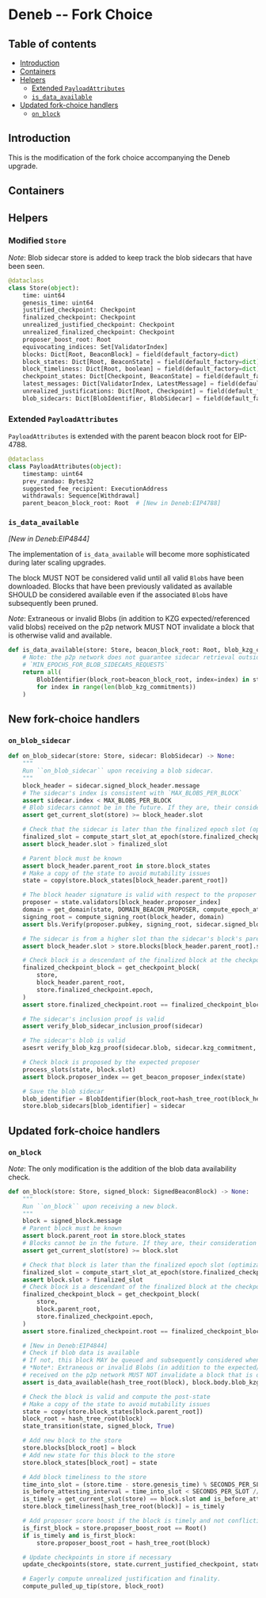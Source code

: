 # Deneb -- Fork Choice

## Table of contents
<!-- TOC -->
<!-- START doctoc generated TOC please keep comment here to allow auto update -->
<!-- DON'T EDIT THIS SECTION, INSTEAD RE-RUN doctoc TO UPDATE -->

- [Introduction](#introduction)
- [Containers](#containers)
- [Helpers](#helpers)
  - [Extended `PayloadAttributes`](#extended-payloadattributes)
  - [`is_data_available`](#is_data_available)
- [Updated fork-choice handlers](#updated-fork-choice-handlers)
  - [`on_block`](#on_block)

<!-- END doctoc generated TOC please keep comment here to allow auto update -->
<!-- /TOC -->

## Introduction

This is the modification of the fork choice accompanying the Deneb upgrade.

## Containers

## Helpers

### Modified `Store`

*Note*: Blob sidecar store is added to keep track the blob sidecars that have been seen.

```python
@dataclass
class Store(object):
    time: uint64
    genesis_time: uint64
    justified_checkpoint: Checkpoint
    finalized_checkpoint: Checkpoint
    unrealized_justified_checkpoint: Checkpoint
    unrealized_finalized_checkpoint: Checkpoint
    proposer_boost_root: Root
    equivocating_indices: Set[ValidatorIndex]
    blocks: Dict[Root, BeaconBlock] = field(default_factory=dict)
    block_states: Dict[Root, BeaconState] = field(default_factory=dict)
    block_timeliness: Dict[Root, boolean] = field(default_factory=dict)
    checkpoint_states: Dict[Checkpoint, BeaconState] = field(default_factory=dict)
    latest_messages: Dict[ValidatorIndex, LatestMessage] = field(default_factory=dict)
    unrealized_justifications: Dict[Root, Checkpoint] = field(default_factory=dict)
    blob_sidecars: Dict[BlobIdentifier, BlobSidecar] = field(default_factory=dict) # [New in Deneb]
```

### Extended `PayloadAttributes`

`PayloadAttributes` is extended with the parent beacon block root for EIP-4788.

```python
@dataclass
class PayloadAttributes(object):
    timestamp: uint64
    prev_randao: Bytes32
    suggested_fee_recipient: ExecutionAddress
    withdrawals: Sequence[Withdrawal]
    parent_beacon_block_root: Root  # [New in Deneb:EIP4788]
```

### `is_data_available`

*[New in Deneb:EIP4844]*

The implementation of `is_data_available` will become more sophisticated during later scaling upgrades.

The block MUST NOT be considered valid until all valid `Blob`s have been downloaded. Blocks that have been previously validated as available SHOULD be considered available even if the associated `Blob`s have subsequently been pruned.

*Note*: Extraneous or invalid Blobs (in addition to KZG expected/referenced valid blobs) received on the p2p network MUST NOT invalidate a block that is otherwise valid and available.

```python
def is_data_available(store: Store, beacon_block_root: Root, blob_kzg_commitments: Sequence[KZGCommitment]) -> bool:
    # Note: the p2p network does not guarantee sidecar retrieval outside of
    # `MIN_EPOCHS_FOR_BLOB_SIDECARS_REQUESTS`
    return all(
        BlobIdentifier(block_root=beacon_block_root, index=index) in store.blob_sidecars
        for index in range(len(blob_kzg_commitments))
    )
```
## New fork-choice handlers

### `on_blob_sidecar`

```python
def on_blob_sidecar(store: Store, sidecar: BlobSidecar) -> None:
    """
    Run ``on_blob_sidecar`` upon receiving a blob sidecar.
    """
    block_header = sidecar.signed_block_header.message
    # The sidecar's index is consistent with `MAX_BLOBS_PER_BLOCK`
    assert sidecar.index < MAX_BLOBS_PER_BLOCK
    # Blob sidecars cannot be in the future. If they are, their consideration must be delayed until they are in the past.
    assert get_current_slot(store) >= block_header.slot

    # Check that the sidecar is later than the finalized epoch slot (optimization to reduce calls to get_ancestor)
    finalized_slot = compute_start_slot_at_epoch(store.finalized_checkpoint.epoch)
    assert block_header.slot > finalized_slot

    # Parent block must be known
    assert block_header.parent_root in store.block_states
    # Make a copy of the state to avoid mutability issues
    state = copy(store.block_states[block_header.parent_root])

    # The block header signature is valid with respect to the proposer pubkey
    proposer = state.validators[block_header.proposer_index]
    domain = get_domain(state, DOMAIN_BEACON_PROPOSER, compute_epoch_at_slot(block_header.slot))
    signing_root = compute_signing_root(block_header, domain)
    assert bls.Verify(proposer.pubkey, signing_root, sidecar.signed_block_header.signature)

    # The sidecar is from a higher slot than the sidecar's block's parent
    assert block_header.slot > store.blocks[block_header.parent_root].slot

    # Check block is a descendant of the finalized block at the checkpoint finalized slot
    finalized_checkpoint_block = get_checkpoint_block(
        store,
        block_header.parent_root,
        store.finalized_checkpoint.epoch,
    )
    assert store.finalized_checkpoint.root == finalized_checkpoint_block

    # The sidecar's inclusion proof is valid
    assert verify_blob_sidecar_inclusion_proof(sidecar)

    # The sidecar's blob is valid
    asesrt verify_blob_kzg_proof(sidecar.blob, sidecar.kzg_commitment, sidecar.kzg_proof)

    # Check block is proposed by the expected proposer
    process_slots(state, block.slot)
    assert block.proposer_index == get_beacon_proposer_index(state)

    # Save the blob sidecar
    blob_identifier = BlobIdentifier(block_root=hash_tree_root(block_header), index=sidecar.index)
    store.blob_sidecars[blob_identifier] = sidecar
```

## Updated fork-choice handlers

### `on_block`

*Note*: The only modification is the addition of the blob data availability check.

```python
def on_block(store: Store, signed_block: SignedBeaconBlock) -> None:
    """
    Run ``on_block`` upon receiving a new block.
    """
    block = signed_block.message
    # Parent block must be known
    assert block.parent_root in store.block_states
    # Blocks cannot be in the future. If they are, their consideration must be delayed until they are in the past.
    assert get_current_slot(store) >= block.slot

    # Check that block is later than the finalized epoch slot (optimization to reduce calls to get_ancestor)
    finalized_slot = compute_start_slot_at_epoch(store.finalized_checkpoint.epoch)
    assert block.slot > finalized_slot
    # Check block is a descendant of the finalized block at the checkpoint finalized slot
    finalized_checkpoint_block = get_checkpoint_block(
        store,
        block.parent_root,
        store.finalized_checkpoint.epoch,
    )
    assert store.finalized_checkpoint.root == finalized_checkpoint_block

    # [New in Deneb:EIP4844]
    # Check if blob data is available
    # If not, this block MAY be queued and subsequently considered when blob data becomes available
    # *Note*: Extraneous or invalid Blobs (in addition to the expected/referenced valid blobs)
    # received on the p2p network MUST NOT invalidate a block that is otherwise valid and available
    assert is_data_available(hash_tree_root(block), block.body.blob_kzg_commitments)

    # Check the block is valid and compute the post-state
    # Make a copy of the state to avoid mutability issues
    state = copy(store.block_states[block.parent_root])
    block_root = hash_tree_root(block)
    state_transition(state, signed_block, True)

    # Add new block to the store
    store.blocks[block_root] = block
    # Add new state for this block to the store
    store.block_states[block_root] = state

    # Add block timeliness to the store
    time_into_slot = (store.time - store.genesis_time) % SECONDS_PER_SLOT
    is_before_attesting_interval = time_into_slot < SECONDS_PER_SLOT // INTERVALS_PER_SLOT
    is_timely = get_current_slot(store) == block.slot and is_before_attesting_interval
    store.block_timeliness[hash_tree_root(block)] = is_timely

    # Add proposer score boost if the block is timely and not conflicting with an existing block
    is_first_block = store.proposer_boost_root == Root()
    if is_timely and is_first_block:
        store.proposer_boost_root = hash_tree_root(block)

    # Update checkpoints in store if necessary
    update_checkpoints(store, state.current_justified_checkpoint, state.finalized_checkpoint)

    # Eagerly compute unrealized justification and finality.
    compute_pulled_up_tip(store, block_root)
```
